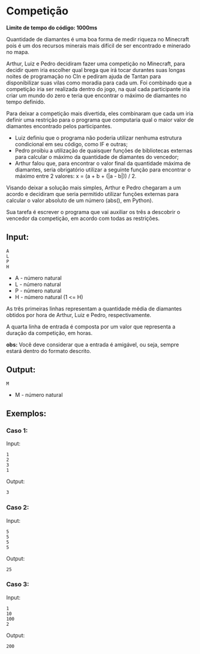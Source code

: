 # Competição

**Limite de tempo do código: 1000ms**

Quantidade de diamantes é uma boa forma de medir riqueza no Minecraft pois é um dos recursos minerais mais difícil de ser encontrado e minerado no mapa.

Arthur, Luiz e Pedro decidiram fazer uma competição no Minecraft, para decidir quem iria escolher qual brega que irá tocar durantes suas longas noites de programação no CIn e pediram ajuda de Tantan para disponibilizar suas vilas como moradia para cada um. Foi combinado que a competição iria ser realizada dentro do jogo, na qual cada participante iria criar um mundo do zero e teria que encontrar o máximo de diamantes no tempo definido.

Para deixar a competição mais divertida, eles combinaram que cada um iria definir uma restrição para o programa que computaria qual o maior valor de diamantes encontrado pelos participantes.

- Luiz definiu que o programa não poderia utilizar nenhuma estrutura condicional em seu código, como IF e outras;
- Pedro proibiu a utilização de quaisquer funções de bibliotecas externas para calcular o máximo da quantidade de diamantes do vencedor;
- Arthur falou que, para encontrar o valor final da quantidade máxima de diamantes, seria obrigatório utilizar a seguinte função para encontrar o máximo entre 2 valores: x = (a + b + (|a - b|)) / 2.

Visando deixar a solução mais simples, Arthur e Pedro chegaram a um acordo e decidiram que seria permitido utilizar funções externas para calcular o valor absoluto de um número (abs(), em Python).

Sua tarefa é escrever o programa que vai auxiliar os três a descobrir o vencedor da competição, em acordo com todas as restrições.

## Input:

```
A
L
P
H
```
- A - número natural
- L - número natural
- P - número natural
- H - número natural (1 <= H)

As três primeiras linhas representam a quantidade média de diamantes obtidos por hora de Arthur, Luiz e Pedro, respectivamente.

A quarta linha de entrada é composta por um valor que representa a duração da competição, em horas.

**obs:** Você deve considerar que a entrada é amigável, ou seja, sempre estará dentro do formato descrito.

## Output:

```
M
```

- M - número natural

## Exemplos:

### Caso 1:

Input:
```
1
2
3
1
```

Output:
```
3
```

### Caso 2:

Input:
```
5
5
5
5
```

Output:
```
25
```

### Caso 3:

Input:
```
1
10
100
2
```

Output:
```
200
```